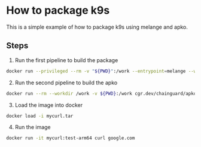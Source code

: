 # How to package k9s

This is a simple example of how to package k9s using melange and apko.

## Steps

1. Run the first pipeline to build the package

```bash
docker run --privileged --rm -v "${PWD}":/work --entrypoint=melange --workdir=/work cgr.dev/chainguard/melange build mycurl.yaml --arch aarch64 --signing-key melange.rsa --keyring-append melange.rsa.pub --keyring-append https://packages.wolfi.dev/os/wolfi-signing.rsa.pub --repository-append https://packages.wolfi.dev/os --repository-append /work/packages --empty-workspace
```

2. Run the second pipeline to build the apko

```bash
docker run --rm --workdir /work -v ${PWD}:/work cgr.dev/chainguard/apko build apko.yaml mycurl:test mycurl.tar --arch arm64 --keyring-append melange.rsa.pub --repository-append /work/packages
````

3. Load the image into docker

```bash
docker load -i mycurl.tar
```

4. Run the image

```bash
docker run -it mycurl:test-arm64 curl google.com
```
